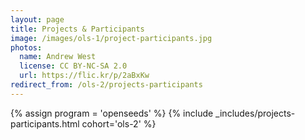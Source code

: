 ```yaml
---
layout: page
title: Projects & Participants
image: /images/ols-1/project-participants.jpg
photos:
  name: Andrew West
  license: CC BY-NC-SA 2.0
  url: https://flic.kr/p/2aBxKw
redirect_from: /ols-2/projects-participants
---
```


{% assign program = 'openseeds' %}
{% include _includes/projects-participants.html cohort='ols-2' %}